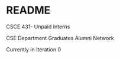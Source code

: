 # README

CSCE 431- Unpaid Interns

CSE Department Graduates Alumni Network

Currently in Iteration 0
